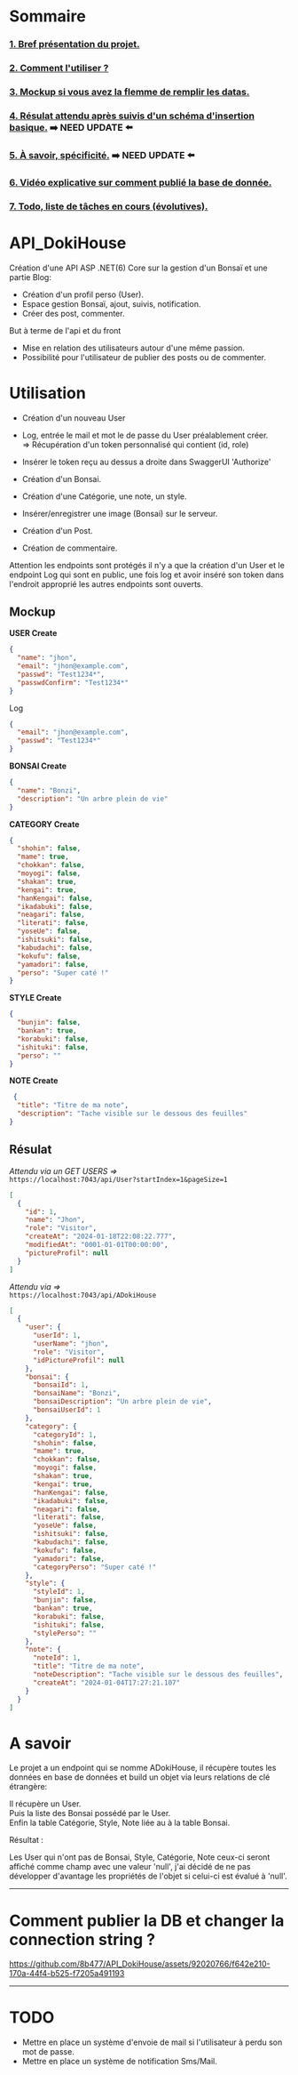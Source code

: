 # Sommaire

### [1. Bref présentation du projet.](#zero) <br>
### [2. Comment l'utiliser ?](#one)  
### [3. Mockup si vous avez la flemme de remplir les datas.](#two)
### [4. Résulat attendu après suivis d'un schéma d'insertion basique.](#trois) ➡️ NEED UPDATE ⬅️
### [5. À savoir, spécificité.](#four) ➡️ NEED UPDATE ⬅️
### [6. Vidéo explicative sur comment publié la base de donnée.](#five)
### [7. Todo, liste  de tâches en cours (évolutives).](#six)


# <a name="zero"> API_DokiHouse </a> 

Création d'une API ASP .NET(6) Core sur la gestion d'un Bonsaï et une partie Blog:  

- Création d'un profil perso (User).
- Espace gestion Bonsaï, ajout, suivis, notification.
- Créer des post, commenter.


But à terme de l'api et du front  

- Mise en relation des utilisateurs autour d'une même passion.
- Possibilité pour l'utilisateur de publier des posts ou de commenter.


# <a name="one"> Utilisation </a>

- Création d'un nouveau User
- Log, entrée le mail et mot le de passe du User préalablement créer.  
=> Récupération d'un token personnalisé qui contient (id, role)
- Insérer le token reçu au dessus a droite dans SwaggerUI 'Authorize'

- Création d'un Bonsai.
- Création d'une Catégorie, une note, un style.
- Insérer/enregistrer une image (Bonsai) sur le serveur.

- Création d'un Post.
- Création de commentaire.

Attention les endpoints sont protégés il n'y a que la création d'un User et le endpoint Log qui sont en public, une fois log et avoir inséré son token dans l'endroit approprié les autres endpoints sont ouverts.

## <a name="two"> Mockup </a>

**USER Create**
```json
{
  "name": "jhon",
  "email": "jhon@example.com",
  "passwd": "Test1234*",
  "passwdConfirm": "Test1234*"
}
```
Log
```json
{
  "email": "jhon@example.com",
  "passwd": "Test1234*"
}
```

**BONSAI Create**
```json
{
  "name": "Bonzi",
  "description": "Un arbre plein de vie"
}
```


**CATEGORY Create**
```json
{
  "shohin": false,
  "mame": true,
  "chokkan": false,
  "moyogi": false,
  "shakan": true,
  "kengai": true,
  "hanKengai": false,
  "ikadabuki": false,
  "neagari": false,
  "literati": false,
  "yoseUe": false,
  "ishitsuki": false,
  "kabudachi": false,
  "kokufu": false,
  "yamadori": false,
  "perso": "Super caté !"
}
```

**STYLE Create**
```json
{
  "bunjin": false,
  "bankan": true,
  "korabuki": false,
  "ishituki": false,
  "perso": ""
}
```


**NOTE Create**
```json
 {
  "title": "Titre de ma note",
  "description": "Tache visible sur le dessous des feuilles"
}
```

## <a name="trois"> Résulat </a>

*Attendu via un GET USERS =>*   
   `https://localhost:7043/api/User?startIndex=1&pageSize=1`
```json
[
  {
    "id": 1,
    "name": "Jhon",
    "role": "Visitor",
    "createAt": "2024-01-18T22:08:22.777",
    "modifiedAt": "0001-01-01T00:00:00",
    "pictureProfil": null
  }
]
```


*Attendu via =>*  
  `https://localhost:7043/api/ADokiHouse`

```json
[
  {
    "user": {
      "userId": 1,
      "userName": "jhon",
      "role": "Visitor",
      "idPictureProfil": null
    },
    "bonsai": {
      "bonsaiId": 1,
      "bonsaiName": "Bonzi",
      "bonsaiDescription": "Un arbre plein de vie",
      "bonsaiUserId": 1
    },
    "category": {
      "categoryId": 1,
      "shohin": false,
      "mame": true,
      "chokkan": false,
      "moyogi": false,
      "shakan": true,
      "kengai": true,
      "hanKengai": false,
      "ikadabuki": false,
      "neagari": false,
      "literati": false,
      "yoseUe": false,
      "ishitsuki": false,
      "kabudachi": false,
      "kokufu": false,
      "yamadori": false,
      "categoryPerso": "Super caté !"
    },
    "style": {
      "styleId": 1,
      "bunjin": false,
      "bankan": true,
      "korabuki": false,
      "ishituki": false,
      "stylePerso": ""
    },
    "note": {
      "noteId": 1,
      "title": "Titre de ma note",
      "noteDescription": "Tache visible sur le dessous des feuilles",
      "createAt": "2024-01-04T17:27:21.107"
    }
  }
]
```

# <a name="four"> A savoir </a>

Le projet a un endpoint qui se nomme ADokiHouse, il récupère toutes les données en base de données et build un objet via leurs relations de clé étrangère:  

Il récupère un User.  
Puis la liste des Bonsai possédé par le User.  
Enfin la table Catégorie, Style, Note liée au à la table Bonsai.

Résultat : 

Les User qui n'ont pas de Bonsai, Style, Catégorie, Note ceux-ci seront affiché comme champ avec une valeur 'null', j'ai décidé de ne pas développer d'avantage les propriétés de l'objet si celui-ci est évalué à 'null'.


--------------------
# <a name="five"> Comment publier la DB et changer la connection string ? </a>

https://github.com/8b477/API_DokiHouse/assets/92020766/f642e210-170a-44f4-b525-f7205a491193


---------------

# <a name="six"> TODO </a>

- Mettre en place un système d'envoie de mail si l'utilisateur à perdu son mot de passe.
- Mettre en place un système de notification Sms/Mail.
